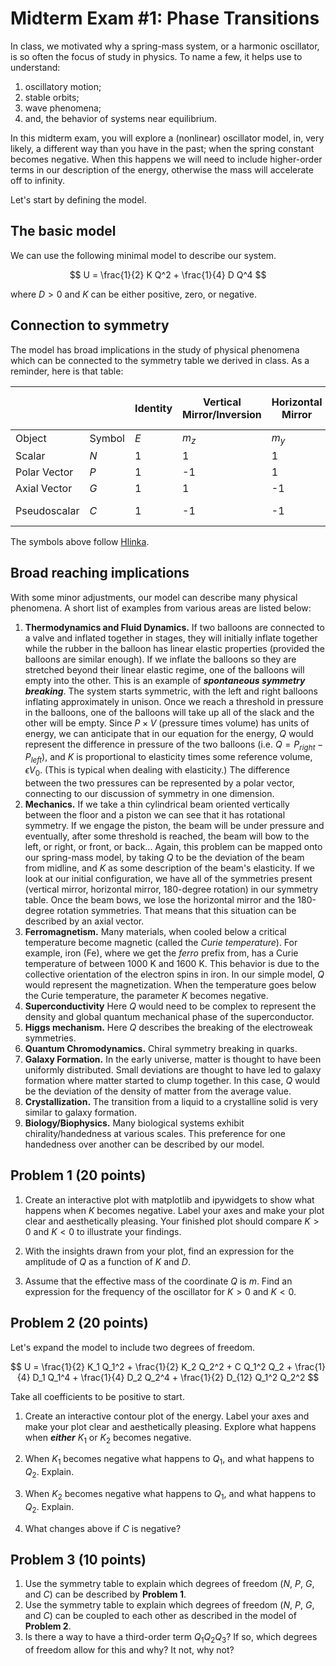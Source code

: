 # Midterm Exam #1: Phase Transitions

In class, we motivated why a spring-mass system, or a harmonic oscillator, is so often the focus of study in physics. To name a few, it helps use to understand:

1. oscillatory motion;
2. stable orbits;
3. wave phenomena;
4. and, the behavior of systems near equilibrium.

In this midterm exam, you will explore a (nonlinear) oscillator model, in, very likely, a different way than you have in the past; when the spring constant becomes negative. When this happens we will need to include higher-order terms in our description of the energy, otherwise the mass will accelerate off to infinity.

Let's start by defining the model.

## The basic model

We can use the following minimal model to describe our system.

$$ U = \frac{1}{2} K Q^2 + \frac{1}{4} D Q^4 $$

where $D>0$ and $K$ can be either positive, zero, or negative.

## Connection to symmetry

The model has broad implications in the study of physical phenomena which can be connected to the symmetry table we derived in class. As a reminder, here is that table:

|               |        | Identity  | Vertical Mirror/Inversion | Horizontal Mirror | 180-degree Rotation |                         |
|---------------|--------|-----------|--------------------------|-------------------|----------------------|-------------------------|
| Object        | Symbol | $E$       | $m_z$                    | $m_y$             | $C_{2y}$             | Example                 |
| Scalar        | $N$  | 1         | 1                        | 1                 | 1                    | $\vec{c} \cdot \vec{c}$  |
| Polar Vector  | $P$  | 1         | -1                       | 1                 | -1                   | $\vec{c}$               |
| Axial Vector  | $G$  | 1         | 1                        | -1                | -1                   | $\vec{a} \times \vec{b}$ |
| Pseudoscalar  | $C$  | 1         | -1                       | -1                | 1                    | $(\vec{a} \times \vec{b}) \cdot \vec{c}$ |

The symbols above follow [Hlinka](https://journals.aps.org/prl/abstract/10.1103/PhysRevLett.113.165502). 

## Broad reaching implications

With some minor adjustments, our model can describe many physical phenomena. A short list of examples from various areas are listed below:

1. **Thermodynamics and Fluid Dynamics.** If two balloons are connected to a valve and inflated together in stages, they will initially inflate together while the rubber in the balloon has linear elastic properties (provided the balloons are similar enough). If we inflate the balloons so they are stretched beyond their linear elastic regime, one of the balloons will empty into the other. This is an example of ***spontaneous symmetry breaking***. The system starts symmetric, with the left and right balloons inflating approximately in unison. Once we reach a threshold in pressure in the balloons, one of the balloons will take up all of the slack and the other will be empty. Since $P\times V$ (pressure times volume) has units of energy, we can anticipate that in our equation for the energy, $Q$ would represent the difference in pressure of the two balloons (i.e. $Q=P_{right}-P_{left}$), and $K$ is proportional to elasticity times some reference volume, $\epsilon V_0$. (This is typical when dealing with elasticity.) The difference between the two pressures can be represented by a polar vector, connecting to our discussion of symmetry in one dimension.
2. **Mechanics.** If we take a thin cylindrical beam oriented vertically between the floor and a piston we can see that it has rotational symmetry. If we engage the piston, the beam will be under pressure and eventually, after some threshold is reached, the beam will bow to the left, or right, or front, or back... Again, this problem can be mapped onto our spring-mass model, by taking $Q$ to be the deviation of the beam from midline, and $K$ as some description of the beam's elasticity. If we look at our initial configuration, we have all of the symmetries present (vertical mirror, horizontal mirror, 180-degree rotation) in our symmetry table. Once the beam bows, we lose the horizontal mirror and the 180-degree rotation symmetries. That means that this situation can be described by an axial vector.
3. **Ferromagnetism.** Many materials, when cooled below a critical temperature become magnetic (called the *Curie temperature*). For example, iron (Fe), where we get the *ferro* prefix from, has a Curie temperature of between 1000 K and 1600 K. This behavior is due to the collective orientation of the electron spins in iron. In our simple model, $Q$ would represent the magnetization. When the temperature goes below the Curie temperature, the parameter $K$ becomes negative.
4. **Superconductivity** Here $Q$ would need to be complex to represent the density and global quantum mechanical phase of the superconductor.
5. **Higgs mechanism.** Here $Q$ describes the breaking of the electroweak symmetries.
6. **Quantum Chromodynamics.** Chiral symmetry breaking in quarks.
7. **Galaxy Formation.** In the early universe, matter is thought to have been uniformly distributed. Small deviations are thought to have led to galaxy formation where matter started to clump together. In this case, $Q$ would be the deviation of the density of matter from the average value.
8. **Crystallization.** The transition from a liquid to a crystalline solid is very similar to galaxy formation.
9. **Biology/Biophysics.** Many biological systems exhibit chirality/handedness at various scales. This preference for one handedness over another can be described by our model.

## Problem 1 (20 points)

1. Create an interactive plot with matplotlib and ipywidgets to show what happens when $K$ becomes negative. Label your axes and make your plot clear and aesthetically pleasing. Your finished plot should compare $K>0$ and $K<0$ to illustrate your findings.

2. With the insights drawn from your plot, find an expression for the amplitude of $Q$ as a function of $K$ and $D$. 

3. Assume that the effective mass of the coordinate $Q$ is $m$. Find an expression for the frequency of the oscillator for $K>0$ and $K<0$.

## Problem 2 (20 points)

Let's expand the model to include two degrees of freedom.

$$ U = \frac{1}{2} K_1 Q_1^2 + \frac{1}{2} K_2 Q_2^2 + C Q_1^2 Q_2 + \frac{1}{4} D_1 Q_1^4 + \frac{1}{4} D_2 Q_2^4 + \frac{1}{2} D_{12} Q_1^2 Q_2^2 $$

Take all coefficients to be positive to start.

1. Create an interactive contour plot of the energy. Label your axes and make your plot clear and aesthetically pleasing. Explore what happens when ***either*** $K_1$ or $K_2$ becomes negative.

2. When $K_1$ becomes negative what happens to $Q_1$, and what happens to $Q_2$. Explain.

3. When $K_2$ becomes negative what happens to $Q_1$, and what happens to $Q_2$. Explain.

4. What changes above if $C$ is negative?

## Problem 3 (10 points)

1. Use the symmetry table to explain which degrees of freedom ($N$, $P$, $G$, and $C$) can be described by **Problem 1**.
2. Use the symmetry table to explain which degrees of freedom ($N$, $P$, $G$, and $C$) can be coupled to each other as described in the model of **Problem 2**.
3. Is there a way to have a third-order term $Q_1 Q_2 Q_3$? If so, which degrees of freedom allow for this and why? It not, why not?

